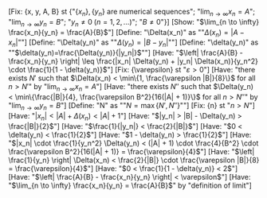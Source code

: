 [Fix: {x, y, A, B} st {"$\{x_n\},\{y_n\}$ are numerical sequences"; "$\lim_{n\to\infty} x_n = A$"; "$\lim_{n\to\infty} y_n = B$"; "$y_n\neq 0\;(n=1,2,\ldots)$"; "$B\neq 0$"}]
[Show: "$\lim_{n \to \infty} \frac{x_n}{y_n} = \frac{A}{B}$"]
[Define: "\Delta(x_n)" as ""$\Delta(x_n)=|A - x_n|$""]
[Define: "\Delta(y_n)" as ""$\Delta(y_n)=|B - y_n|$""]
[Define: "\delta(y_n)" as ""$\delta(y_n)=\frac{\Delta(y_n)}{|y_n|}$""]
[Have: "$\left| \frac{A}{B} - \frac{x_n}{y_n} \right| \leq \frac{|x_n| \Delta(y_n) + |y_n| \Delta(x_n)}{y_n^2} \cdot \frac{1}{1 - \delta(y_n)}$"]
[Fix: {\varepsilon} st "$\varepsilon > 0$"]
[Have: "there exists $N'$ such that $\Delta(x_n) < \min\{1, \frac{\varepsilon |B|}{8}\}$ for all $n > N'$" by "$\lim_{n\to\infty} x_n=A$"]
[Have: "there exists $N''$ such that $\Delta(y_n) < \min\{\frac{|B|}{4}, \frac{\varepsilon B^2}{16(|A| + 1)}\}$ for all $n > N''$" by "$\lim_{n\to\infty} y_n=B$"]
[Define: "N" as ""$N = \max\{N', N''\}$""]
[Fix: {n} st "$n > N$"]
[Have: "$|x_n| < |A| + \Delta(x_n) < |A| + 1$"]
[Have: "$|y_n| > |B| - \Delta(y_n) > \frac{|B|}{2}$"]
[Have: "$\frac{1}{|y_n|} < \frac{2}{|B|}$"]
[Have: "$0 < \delta(y_n) < \frac{1}{2}$"]
[Have: "$1 - \delta(y_n) > \frac{1}{2}$"]
[Have: "$|x_n| \cdot \frac{1}{y_n^2} \Delta(y_n) < (|A| + 1) \cdot \frac{4}{B^2} \cdot \frac{\varepsilon B^2}{16(|A| + 1)} = \frac{\varepsilon}{4}$"]
[Have: "$\left| \frac{1}{y_n} \right| \Delta(x_n) < \frac{2}{|B|} \cdot \frac{\varepsilon |B|}{8} = \frac{\varepsilon}{4}$"]
[Have: "$0 < \frac{1}{1 - \delta(y_n)} < 2$"]
[Have: "$\left| \frac{A}{B} - \frac{x_n}{y_n} \right| < \varepsilon$"]
[Have: "$\lim_{n \to \infty} \frac{x_n}{y_n} = \frac{A}{B}$" by "definition of limit"]